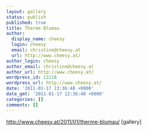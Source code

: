 ```yaml
---
layout: gallery
status: publish
published: true
title: Therme Blumau
author:
  display_name: cheesy
  login: cheesy
  email: christine@cheesy.at
  url: http://www.cheesy.at/
author_login: cheesy
author_email: christine@cheesy.at
author_url: http://www.cheesy.at/
wordpress_id: 13118
wordpress_url: http://www.cheesy.at/
date: '2011-01-17 13:36:48 +0000'
date_gmt: '2011-01-17 12:36:48 +0000'
categories: []
comments: []
---
```

http://www.cheesy.at/2011/01/therme-blumau/
[gallery]
<!--:-->
